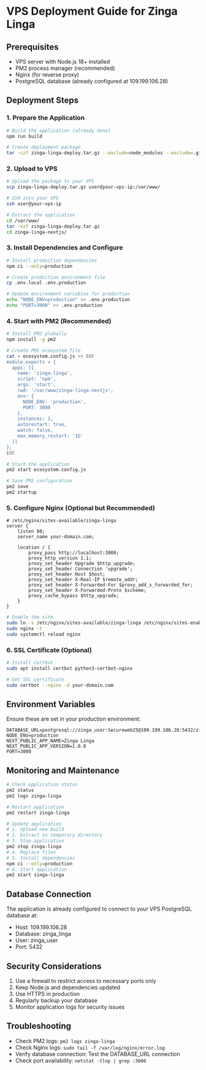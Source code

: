 # VPS Deployment Guide for Zinga Linga

## Prerequisites
- VPS server with Node.js 18+ installed
- PM2 process manager (recommended)
- Nginx (for reverse proxy)
- PostgreSQL database (already configured at 109.199.106.28)

## Deployment Steps

### 1. Prepare the Application
```bash
# Build the application (already done)
npm run build

# Create deployment package
tar -czf zinga-linga-deploy.tar.gz --exclude=node_modules --exclude=.git .
```

### 2. Upload to VPS
```bash
# Upload the package to your VPS
scp zinga-linga-deploy.tar.gz user@your-vps-ip:/var/www/

# SSH into your VPS
ssh user@your-vps-ip

# Extract the application
cd /var/www/
tar -xzf zinga-linga-deploy.tar.gz
cd zinga-linga-nextjs/
```

### 3. Install Dependencies and Configure
```bash
# Install production dependencies
npm ci --only=production

# Create production environment file
cp .env.local .env.production

# Update environment variables for production
echo "NODE_ENV=production" >> .env.production
echo "PORT=3000" >> .env.production
```

### 4. Start with PM2 (Recommended)
```bash
# Install PM2 globally
npm install -g pm2

# Create PM2 ecosystem file
cat > ecosystem.config.js << EOF
module.exports = {
  apps: [{
    name: 'zinga-linga',
    script: 'npm',
    args: 'start',
    cwd: '/var/www/zinga-linga-nextjs',
    env: {
      NODE_ENV: 'production',
      PORT: 3000
    },
    instances: 1,
    autorestart: true,
    watch: false,
    max_memory_restart: '1G'
  }]
};
EOF

# Start the application
pm2 start ecosystem.config.js

# Save PM2 configuration
pm2 save
pm2 startup
```

### 5. Configure Nginx (Optional but Recommended)
```nginx
# /etc/nginx/sites-available/zinga-linga
server {
    listen 80;
    server_name your-domain.com;

    location / {
        proxy_pass http://localhost:3000;
        proxy_http_version 1.1;
        proxy_set_header Upgrade $http_upgrade;
        proxy_set_header Connection 'upgrade';
        proxy_set_header Host $host;
        proxy_set_header X-Real-IP $remote_addr;
        proxy_set_header X-Forwarded-For $proxy_add_x_forwarded_for;
        proxy_set_header X-Forwarded-Proto $scheme;
        proxy_cache_bypass $http_upgrade;
    }
}
```

```bash
# Enable the site
sudo ln -s /etc/nginx/sites-available/zinga-linga /etc/nginx/sites-enabled/
sudo nginx -t
sudo systemctl reload nginx
```

### 6. SSL Certificate (Optional)
```bash
# Install Certbot
sudo apt install certbot python3-certbot-nginx

# Get SSL certificate
sudo certbot --nginx -d your-domain.com
```

## Environment Variables
Ensure these are set in your production environment:

```env
DATABASE_URL=postgresql://zinga_user:Secureweb25@109.199.106.28:5432/zinga_linga
NODE_ENV=production
NEXT_PUBLIC_APP_NAME=Zinga Linga
NEXT_PUBLIC_APP_VERSION=1.0.0
PORT=3000
```

## Monitoring and Maintenance

```bash
# Check application status
pm2 status
pm2 logs zinga-linga

# Restart application
pm2 restart zinga-linga

# Update application
# 1. Upload new build
# 2. Extract to temporary directory
# 3. Stop application
pm2 stop zinga-linga
# 4. Replace files
# 5. Install dependencies
npm ci --only=production
# 6. Start application
pm2 start zinga-linga
```

## Database Connection
The application is already configured to connect to your VPS PostgreSQL database at:
- Host: 109.199.106.28
- Database: zinga_linga
- User: zinga_user
- Port: 5432

## Security Considerations
1. Use a firewall to restrict access to necessary ports only
2. Keep Node.js and dependencies updated
3. Use HTTPS in production
4. Regularly backup your database
5. Monitor application logs for security issues

## Troubleshooting
- Check PM2 logs: `pm2 logs zinga-linga`
- Check Nginx logs: `sudo tail -f /var/log/nginx/error.log`
- Verify database connection: Test the DATABASE_URL connection
- Check port availability: `netstat -tlnp | grep :3000`